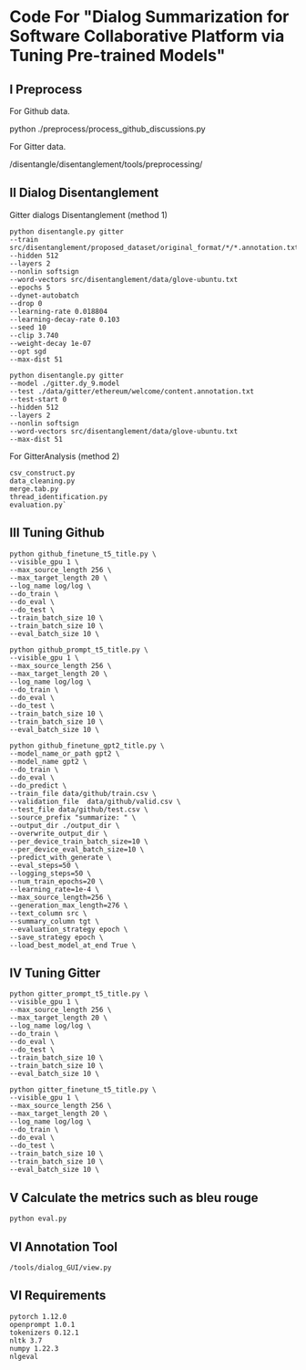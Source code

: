# Code For "Dialog Summarization for Software Collaborative Platform via Tuning Pre-trained Models"

## Ⅰ Preprocess

For Github data.

python ./preprocess/process_github_discussions.py

For Gitter data.

/disentangle/disentanglement/tools/preprocessing/

## Ⅱ Dialog Disentanglement 
Gitter dialogs Disentanglement (method 1)

```
python disentangle.py gitter
--train src/disentanglement/proposed_dataset/original_format/*/*.annotation.txt
--hidden 512
--layers 2
--nonlin softsign
--word-vectors src/disentanglement/data/glove-ubuntu.txt
--epochs 5
--dynet-autobatch
--drop 0
--learning-rate 0.018804
--learning-decay-rate 0.103
--seed 10
--clip 3.740
--weight-decay 1e-07
--opt sgd
--max-dist 51
```

```
python disentangle.py gitter
--model ./gitter.dy_9.model
--test ./data/gitter/ethereum/welcome/content.annotation.txt
--test-start 0
--hidden 512
--layers 2
--nonlin softsign
--word-vectors src/disentanglement/data/glove-ubuntu.txt
--max-dist 51
```

For GitterAnalysis (method 2)
```
csv_construct.py 
data_cleaning.py 
merge.tab.py 
thread_identification.py 
evaluation.py`
```

## Ⅲ Tuning Github

```
python github_finetune_t5_title.py \
--visible_gpu 1 \
--max_source_length 256 \
--max_target_length 20 \
--log_name log/log \
--do_train \
--do_eval \
--do_test \
--train_batch_size 10 \
--train_batch_size 10 \
--eval_batch_size 10 \
```

```
python github_prompt_t5_title.py \
--visible_gpu 1 \
--max_source_length 256 \
--max_target_length 20 \
--log_name log/log \
--do_train \
--do_eval \
--do_test \
--train_batch_size 10 \
--train_batch_size 10 \
--eval_batch_size 10 \
```

```
python github_finetune_gpt2_title.py \
--model_name_or_path gpt2 \
--model_name gpt2 \
--do_train \
--do_eval \
--do_predict \
--train_file data/github/train.csv \
--validation_file  data/github/valid.csv \
--test_file data/github/test.csv \
--source_prefix "summarize: " \
--output_dir ./output_dir \
--overwrite_output_dir \
--per_device_train_batch_size=10 \
--per_device_eval_batch_size=10 \
--predict_with_generate \
--eval_steps=50 \
--logging_steps=50 \
--num_train_epochs=20 \
--learning_rate=1e-4 \
--max_source_length=256 \
--generation_max_length=276 \
--text_column src \
--summary_column tgt \
--evaluation_strategy epoch \
--save_strategy epoch \
--load_best_model_at_end True \
```


## Ⅳ Tuning Gitter

```
python gitter_prompt_t5_title.py \
--visible_gpu 1 \
--max_source_length 256 \
--max_target_length 20 \
--log_name log/log \
--do_train \
--do_eval \
--do_test \
--train_batch_size 10 \
--train_batch_size 10 \
--eval_batch_size 10 \
```

```
python gitter_finetune_t5_title.py \
--visible_gpu 1 \
--max_source_length 256 \
--max_target_length 20 \
--log_name log/log \
--do_train \
--do_eval \
--do_test \
--train_batch_size 10 \
--train_batch_size 10 \
--eval_batch_size 10 \
```

## Ⅴ Calculate the metrics such as bleu rouge

`python eval.py`

## Ⅵ Annotation Tool

`/tools/dialog_GUI/view.py`

## Ⅵ Requirements
```
pytorch 1.12.0
openprompt 1.0.1
tokenizers 0.12.1
nltk 3.7
numpy 1.22.3
nlgeval
```